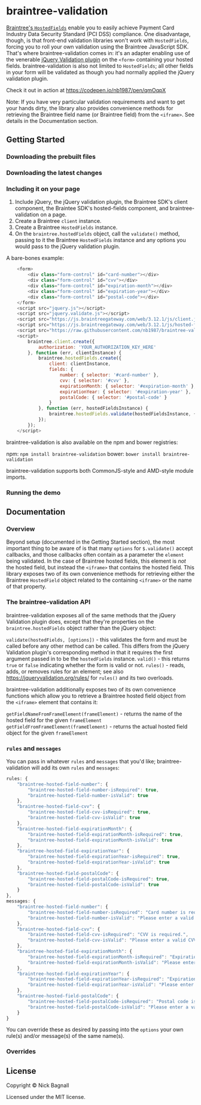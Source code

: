 # braintree-validation
[Braintree's `HostedFields`](https://developers.braintreepayments.com/guides/hosted-fields/overview/javascript/v3) enable you to easily achieve Payment Card Industry Data Security Standard (PCI DSS) compliance. One disadvantage, though, is that front-end validation libraries won't work with `HostedFields`, forcing you to roll your own validation using the Braintree JavaScript SDK. That's where braintree-validation comes in: it's an adapter enabling use of the venerable [jQuery Validation plugin](https://github.com/jquery-validation/jquery-validation) on the `<form>` containing your hosted fields. braintree-validation is also not limited to `HostedFields`; all other fields in your form will be validated as though you had normally applied the jQuery validation plugin.

Check it out in action at https://codepen.io/nb1987/pen/qmOqpX

Note: If you have very particular validation requirements and want to get your hands dirty, the library also provides convenience methods for retrieving the Braintree field name (or Braintree field) from the `<iframe>`. See details in the Documentation section.

## Getting Started

### Downloading the prebuilt files	

### Downloading the latest changes

### Including it on your page

1. Include jQuery, the jQuery validation plugin, the Braintree SDK's client component, the Braintee SDK's hosted-fields component, and braintree-validation on a page. 
2. Create a Braintree `client` instance.
3. Create a Braintree `HostedFields` instance. 
4. On the `braintree.hostedFields` object, call the `validate()` method, passing to it the Braintree `HostedFields` instance and any options you would pass to the jQuery validation plugin.

A bare-bones example:

```javascript
	<form>
		<div class="form-control" id="card-number"></div>
		<div class="form-control" id="cvv"></div>
		<div class="form-control" id="expiration-month"></div>
		<div class="form-control" id="expiration-year"></div>
		<div class="form-control" id="postal-code"></div>
	</form>
	<script src="jquery.js"></script>
	<script src="jquery.validate.js"></script>
	<script src="https://js.braintreegateway.com/web/3.12.1/js/client.js"></script>
	<script src="https://js.braintreegateway.com/web/3.12.1/js/hosted-fields.js"></script>
	<script src="https://raw.githubusercontent.com/nb1987/braintree-validation/master/src/core.js"></script>
	<script>
		braintree.client.create({
			authorization: 'YOUR_AUTHORIZATION_KEY_HERE'
		}, function (err, clientInstance) {
			braintree.hostedFields.create({
				client: clientInstance,
				fields: {
					number: { selector: '#card-number' },
					cvv: { selector: '#cvv' },
					expirationMonth: { selector: '#expiration-month' },
					expirationYear: { selector: '#expiration-year' },
					postalCode: { selector: '#postal-code' }
				}
			}, function (err, hostedFieldsInstance) {
				braintree.hostedFields.validate(hostedFieldsInstance, {debug: true});
			});
		});
	</script>
```

braintree-validation is also available on the npm and bower registries:

npm: `npm install braintree-validation`
bower: `bower install braintree-validation`

braintree-validation supports both CommonJS-style and AMD-style module imports. 

### Running the demo 

## Documentation 

### Overview 

Beyond setup (documented in the Getting Started section), the most important thing to be aware of is that many `options` for `$.validate()` accept callbacks, and those callbacks often contain as a parameter the `element` being validated. In the case of Braintree hosted fields, this element is _not_ the hosted field, but instead the `<iframe>` that contains the hosted field. This library exposes two of its own convenience methods for retrieving either the Braintree `HostedField` object related to the containing `<iframe>` or the name of that property.

### The braintree-validation API

braintree-validation exposes all of the same methods that the jQuery Validation plugin does, except that they're properties on the `braintree.hostedFields` object rather than the jQuery object:

`validate(hostedFields, [options])` - this validates the form and must be called before any other method can be called. This differs from the jQuery Validation plugin's corresponding method in that it requires the first argument passed in to be the `hostedFields` instance.
`valid()` - this returns `true` or `false` indicating whether the form is valid or not.
`rules()` - reads, adds, or removes rules for an element; see also https://jqueryvalidation.org/rules/ for `rules()` and its two overloads.

braintree-validation additionally exposes two of its own convenience functions which allow you to retrieve a Braintree hosted field object from the `<iframe>` element that contains it:

`getFieldNameFromFrameElement(frameElement)` - returns the name of the hosted field for the given `frameElement`
`getFieldFromFrameElement(frameElement)` - returns the actual hosted field object for the given `frameElement`

### `rules` and `messages` 

You can pass in whatever `rules` and `messages` that you'd like; braintree-validation will add its own `rules` and `messages`:

```javascript
rules: {
	"braintree-hosted-field-number": {
		"braintree-hosted-field-number-isRequired": true,
		"braintree-hosted-field-number-isValid": true
	},
	"braintree-hosted-field-cvv": {
		"braintree-hosted-field-cvv-isRequired": true,
		"braintree-hosted-field-cvv-isValid": true
	},
	"braintree-hosted-field-expirationMonth": {
		"braintree-hosted-field-expirationMonth-isRequired": true,
		"braintree-hosted-field-expirationMonth-isValid": true
	},
	"braintree-hosted-field-expirationYear": {
		"braintree-hosted-field-expirationYear-isRequired": true,
		"braintree-hosted-field-expirationYear-isValid": true
	},
	"braintree-hosted-field-postalCode": {
		"braintree-hosted-field-postalCode-isRequired": true,
		"braintree-hosted-field-postalCode-isValid": true
	}
},
messages: {
	"braintree-hosted-field-number": {
		"braintree-hosted-field-number-isRequired": "Card number is required.",
		"braintree-hosted-field-number-isValid": "Please enter a valid card number."
	},
	"braintree-hosted-field-cvv": {
		"braintree-hosted-field-cvv-isRequired": "CVV is required.",
		"braintree-hosted-field-cvv-isValid": "Please enter a valid CVV."
	},
	"braintree-hosted-field-expirationMonth": {
		"braintree-hosted-field-expirationMonth-isRequired": "Expiration month is required.",
		"braintree-hosted-field-expirationMonth-isValid": "Please enter a valid expiration month."
	},
	"braintree-hosted-field-expirationYear": {
		"braintree-hosted-field-expirationYear-isRequired": "Expiration year is required.",
		"braintree-hosted-field-expirationYear-isValid": "Please enter a valid expiration year."
	},
	"braintree-hosted-field-postalCode": {
		"braintree-hosted-field-postalCode-isRequired": "Postal code is required.",
		"braintree-hosted-field-postalCode-isValid": "Please enter a valid postal code."
	}
}
```

You can override these as desired by passing into the `options` your own rule(s) and/or message(s) of the same name(s).

### Overrides 



## License
Copyright © Nick Bagnall

Licensed under the MIT license.